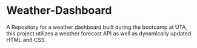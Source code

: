# Weather-Dashboard
A Repository for a weather dashboard built during the bootcamp at UTA, this project utilizes a weather forecast API as well as dynamically updated HTML and CSS.
